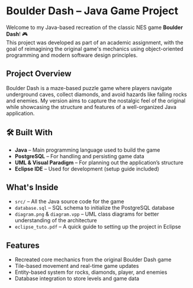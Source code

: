 # Boulder Dash – Java Game Project

Welcome to my Java-based recreation of the classic NES game **Boulder Dash**! 🎮  
This project was developed as part of an academic assignment, with the goal of reimagining the original game's mechanics using object-oriented programming and modern software design principles.

##  Project Overview

Boulder Dash is a maze-based puzzle game where players navigate underground caves, collect diamonds, and avoid hazards like falling rocks and enemies. My version aims to capture the nostalgic feel of the original while showcasing the structure and features of a well-organized Java application.

## 🛠 Built With

- **Java** – Main programming language used to build the game
- **PostgreSQL** – For handling and persisting game data
- **UML & Visual Paradigm** – For planning out the application’s structure
- **Eclipse IDE** – Used for development (setup guide included)

##  What's Inside

- `src/` – All the Java source code for the game
- `database.sql` – SQL schema to initialize the PostgreSQL database
- `diagram.png` & `diagram.vpp` – UML class diagrams for better understanding of the architecture
- `eclipse_tuto.pdf` – A quick guide to setting up the project in Eclipse

##  Features

- Recreated core mechanics from the original Boulder Dash game
- Tile-based movement and real-time game updates
- Entity-based system for rocks, diamonds, player, and enemies
- Database integration to store levels and game data
